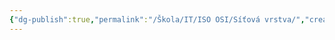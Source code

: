 ```yaml
---
{"dg-publish":true,"permalink":"/Škola/IT/ISO OSI/Síťová vrstva/","created":"1980-01-01T00:00:00.000+01:00","updated":"2024-03-18T08:54:52.102+01:00"}
---
```


